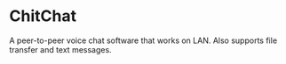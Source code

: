 ChitChat
========

A peer-to-peer voice chat software that works on LAN. Also supports file transfer and text messages. 

